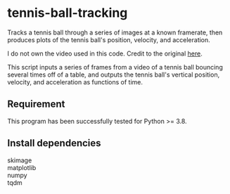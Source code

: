 # tennis-ball-tracking
Tracks a tennis ball through a series of images at a known framerate, then produces plots of the tennis ball's position, velocity, and acceleration.

I do not own the video used in this code.  Credit to the original [here](https://www.youtube.com/watch?v=GIRqYz_hnkQ).

This script inputs a series of frames from a video of a tennis ball bouncing several times off of a table, and outputs the tennis ball's vertical position, velocity, and acceleration as functions of time.

## Requirement
This program has been successfully tested for Python >= 3.8.

## Install dependencies
skimage  
matplotlib  
numpy  
tqdm
